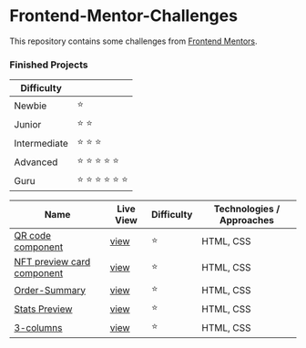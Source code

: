 # Frontend-Mentor-Challenges

This repository contains some challenges from [Frontend Mentors](https://www.frontendmentor.io/challenges). 

### Finished Projects

|Difficulty | |
|---|---|
| Newbie | :star: |
| Junior | :star: :star: |
| Intermediate | :star: :star: :star:  |
| Advanced | :star: :star: :star: :star: :star: |
| Guru | :star: :star: :star: :star: :star: :star: |

| Name                                                                                                                                                                                            |Live View|Difficulty| Technologies / Approaches |
|-------------------------------------------------------------------------------------------------------------------------------------------------------------------------------------------------|---|---|---------------------------|
| [QR code component](https://github.com/sametaluclu/FrontendMentor-Challenge/tree/master/src/QR%20code%20component)                                                                                    | [view](https://sametaluclu.github.io/FrontendMentor-Challenge/src/QR%20code%20component/) | :star:   | HTML, CSS                 |
| [NFT preview card component](https://github.com/sametaluclu/FrontendMentor-Challenge/tree/master/src/NFT-project)                                                                | [view](https://sametaluclu.github.io/FrontendMentor-Challenge/src/NFT-project/) | :star:   | HTML, CSS      
| [Order-Summary](https://github.com/sametaluclu/FrontendMentor-Challenge/tree/master/src/Order-Summary)                                                                                    | [view](https://sametaluclu.github.io/FrontendMentor-Challenge/src/Order-Summary/) | :star:   | HTML, CSS                 |           |
| [Stats Preview](https://github.com/sametaluclu/FrontendMentor-Challenge/tree/master/src/stats-preview)                                                                                    | [view](https://sametaluclu.github.io/FrontendMentor-Challenge/src/stats-preview/) | :star:   | HTML, CSS                 |           |
| [3-columns](https://github.com/sametaluclu/FrontendMentor-Challenge/tree/master/src/3-columns)                                                                                    | [view](https://sametaluclu.github.io/FrontendMentor-Challenge/src/3-columns/) | :star:   | HTML, CSS                 |           |

